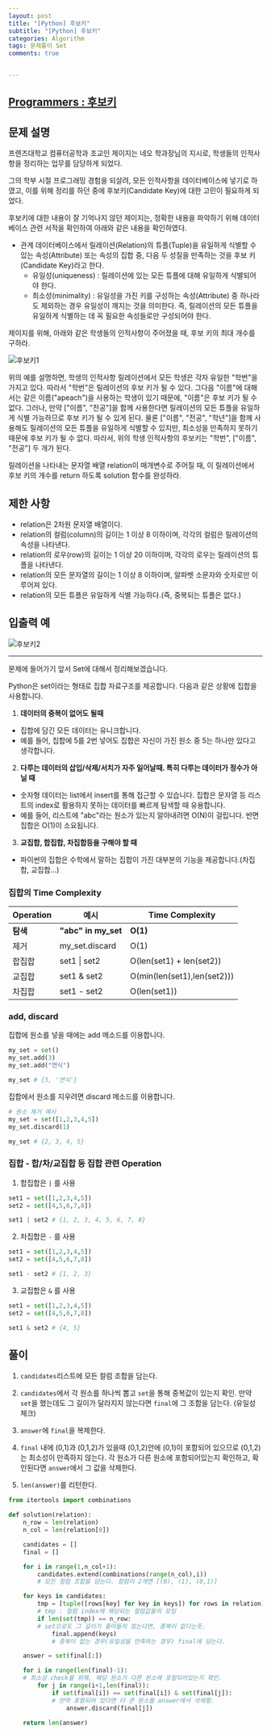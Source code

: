 ```yaml
---
layout: post
title: "[Python] 후보키"
subtitle: "[Python] 후보키"
categories: Algorithm
tags: 문제풀이 Set
comments: true


---
```

## [Programmers : 후보키](https://programmers.co.kr/learn/courses/30/lessons/42890)

## 문제 설명

프렌즈대학교 컴퓨터공학과 조교인 제이지는 네오 학과장님의 지시로, 학생들의 인적사항을 정리하는 업무를 담당하게 되었다.

그의 학부 시절 프로그래밍 경험을 되살려, 모든 인적사항을 데이터베이스에 넣기로 하였고, 이를 위해 정리를 하던 중에 후보키(Candidate Key)에 대한 고민이 필요하게 되었다.

후보키에 대한 내용이 잘 기억나지 않던 제이지는, 정확한 내용을 파악하기 위해 데이터베이스 관련 서적을 확인하여 아래와 같은 내용을 확인하였다.

- 관계 데이터베이스에서 릴레이션(Relation)의 튜플(Tuple)을 유일하게 식별할 수 있는 속성(Attribute) 또는 속성의 집합 중, 다음 두 성질을 만족하는 것을 후보 키(Candidate Key)라고 한다.
  - 유일성(uniqueness) : 릴레이션에 있는 모든 튜플에 대해 유일하게 식별되어야 한다.
  - 최소성(minimality) : 유일성을 가진 키를 구성하는 속성(Attribute) 중 하나라도 제외하는 경우 유일성이 깨지는 것을 의미한다. 즉, 릴레이션의 모든 튜플을 유일하게 식별하는 데 꼭 필요한 속성들로만 구성되어야 한다.

제이지를 위해, 아래와 같은 학생들의 인적사항이 주어졌을 때, 후보 키의 최대 개수를 구하라.

![후보키1](https://yunsikus.github.io/assets/img/post_img/후보키.jpg)

위의 예를 설명하면, 학생의 인적사항 릴레이션에서 모든 학생은 각자 유일한 "학번"을 가지고 있다. 따라서 "학번"은 릴레이션의 후보 키가 될 수 있다.
그다음 "이름"에 대해서는 같은 이름("apeach")을 사용하는 학생이 있기 때문에, "이름"은 후보 키가 될 수 없다. 그러나, 만약 ["이름", "전공"]을 함께 사용한다면 릴레이션의 모든 튜플을 유일하게 식별 가능하므로 후보 키가 될 수 있게 된다.
물론 ["이름", "전공", "학년"]을 함께 사용해도 릴레이션의 모든 튜플을 유일하게 식별할 수 있지만, 최소성을 만족하지 못하기 때문에 후보 키가 될 수 없다.
따라서, 위의 학생 인적사항의 후보키는 "학번", ["이름", "전공"] 두 개가 된다.

릴레이션을 나타내는 문자열 배열 relation이 매개변수로 주어질 때, 이 릴레이션에서 후보 키의 개수를 return 하도록 solution 함수를 완성하라.

## 제한 사항
- relation은 2차원 문자열 배열이다.
- relation의 컬럼(column)의 길이는 1 이상 8 이하이며, 각각의 컬럼은 릴레이션의 속성을 나타낸다.
- relation의 로우(row)의 길이는 1 이상 20 이하이며, 각각의 로우는 릴레이션의 튜플을 나타낸다.
- relation의 모든 문자열의 길이는 1 이상 8 이하이며, 알파벳 소문자와 숫자로만 이루어져 있다.
- relation의 모든 튜플은 유일하게 식별 가능하다.(즉, 중복되는 튜플은 없다.)
## 입출력 예
![후보키2](https://yunsikus.github.io/assets/img/post_img/후보키2.jpg)


---

문제에 들어가기 앞서 Set에 대해서 정리해보겠습니다.

Python은 set이라는 형태로 집합 자료구조를 제공합니다. 다음과 같은 상황에 집합을 사용합니다.

1. **데이터의 중복이 없어도 될때**
  - 집합에 담긴 모든 데이터는 유니크합니다.
  - 예를 들어, 집합에 5를 2번 넣어도 집합은 자신이 가진 원소 중 5는 하나만 있다고 생각합니다.

2. **다루는 데이터의 삽입/삭제/서치가 자주 일어날때. 특히 다루는 데이터가 정수가 아닐 때**
  - 숫자형 데이터는 list에서 insert를 통해 접근할 수 있습니다. 집합은 문자열 등 리스트의 index로 활용하지 못하는 데이터를 빠르게 탐색할 때 유용합니다.
  - 예를 들어, 리스트에 "abc"라는 원소가 있는지 알아내려면 O(N)이 걸립니다. 반면 집합은 O(1)이 소요됩니다.



3. **교집합, 합집합, 차집합등을 구해야 할 때**
  - 파이썬의 집합은 수학에서 말하는 집합이 가진 대부분의 기능을 제공합니다.(차집합, 교집합...)

### 집합의 Time Complexity

|Operation|예시|Time Complexity|
|-|-|-|
|**탐색**|**"abc" in my_set**|**O(1)**|
|제거|my_set.discard|O(1)|
|합집합|set1 \| set2|O(len(set1) + len(set2))|
|교집합|set1 & set2|O(min(len(set1),len(set2)))|
|차집합|set1 - set2|O(len(set1))|


### add, discard

집합에 원소를 넣을 때에는 add 메소드를 이용합니다.

```python
my_set = set()
my_set.add(3)
my_set.add("연식")

my_set # {3, '연식'}
```

집합에서 원소를 지우려면 discard 메소드를 이용합니다.

```python
# 원소 제거 예시
my_set = set([1,2,3,4,5])
my_set.discard(1)

my_set # {2, 3, 4, 5}
```

### 집합 - 합/차/교집합 등 집합 관련 Operation

1. 합집합은 `|` 를 사용

```python
set1 = set([1,2,3,4,5])
set2 = set([4,5,6,7,8])

set1 | set2 # {1, 2, 3, 4, 5, 6, 7, 8}
```

2. 차집합은 `-` 를 사용

```python
set1 = set([1,2,3,4,5])
set2 = set([4,5,6,7,8])

set1 - set2 # {1, 2, 3}
```

3. 교집합은 `&` 를 사용

```python
set1 = set([1,2,3,4,5])
set2 = set([4,5,6,7,8])

set1 & set2 # {4, 5}
```


## 풀이

1. `candidates`리스트에 모든 컬럼 조합을 담는다.

2. `candidates`에서 각 원소를 하나씩 뽑고 `set`을 통해 중복값이 있는지 확인. 만약 `set`을 했는데도 그 길이가 달라지지 않는다면 `final`에 그 조합을 담는다. (유일성 체크)

3. `answer`에 `final`을 복제한다.

4. `final` 내에 (0,1)과 (0,1,2)가 있을때 (0,1,2)안에 (0,1)이 포함되어 있으므로 (0,1,2)는 최소성이 만족하지 않는다. 각 원소가 다른 원소에 포함되어있는지 확인하고, 확인된다면 `answer`에서 그 값을 삭제한다.

5. `len(answer)`를 리턴한다.  


```python
from itertools import combinations

def solution(relation):
    n_row = len(relation)
    n_col = len(relation[0])

    candidates = []
    final = []

    for i in range(1,n_col+1):
        candidates.extend(combinations(range(n_col),i))
        # 모든 컬럼 조합을 담는다. 컬럼이 2개면 [(0), (1), (0,1)]

    for keys in candidates:
        tmp = [tuple([rows[key] for key in keys]) for rows in relation]
        # tmp : 컬럼 index에 해당되는 컬럼값들의 모임
        if len(set(tmp)) == n_row:
        # set으로도 그 길이가 줄어들지 않는다면, 중복이 없다는듯.
            final.append(keys)
            # 중복이 없는 경우(유일성을 만족하는 경우) final에 담는다.

    answer = set(final[:])

    for i in range(len(final)-1):
    # 최소성 check를 위해, 해당 원소가 다른 원소에 포함되어있는지 확인.
        for j in range(i+1,len(final)):
            if set(final[i]) == set(final[i]) & set(final[j]):
            # 만약 포함되어 있다면 더 큰 원소를 answer에서 삭제함.
                answer.discard(final[j])

    return len(answer)
```
